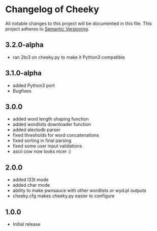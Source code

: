 # Changelog of Cheeky

All notable changes to this project will be documented in this file.
This project adheres to [Semantic Versioning](http://semver.org/).

## 3.2.0-alpha

 - ran 2to3 on cheeky.py to make it Python3 compatible

## 3.1.0-alpha
 - added Python3 port
 - Bugfixes

## 3.0.0
 - added word length shaping function
 - added wordlists downloader function
 - added alectodb parser
 - fixed thresholds for word concatenations
 - fixed sorting in final parsing
 - fixed some user input validations
 - ascii cow now looks nicer :)

## 2.0.0
 - added l33t mode
 - added char mode
 - ability to make pwnsauce with other wordlists or wyd.pl outputs
 - cheeky.cfg makes cheeky.py easier to configure 


## 1.0.0
- Initial release

